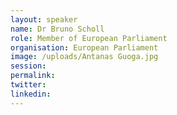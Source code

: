```yaml
---
layout: speaker
name: Dr Bruno Scholl
role: Member of European Parliament
organisation: European Parliament
image: /uploads/Antanas Guoga.jpg
session:
permalink:
twitter:
linkedin:
---
```

